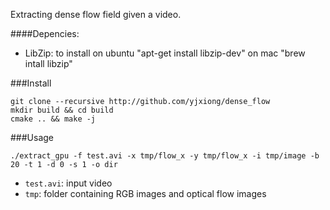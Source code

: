 Extracting dense flow field given a video.

####Depencies:
- LibZip: 
to install on ubuntu "apt-get install libzip-dev" on mac "brew intall libzip"

###Install
```
git clone --recursive http://github.com/yjxiong/dense_flow
mkdir build && cd build
cmake .. && make -j
```

###Usage
```
./extract_gpu -f test.avi -x tmp/flow_x -y tmp/flow_x -i tmp/image -b 20 -t 1 -d 0 -s 1 -o dir
```
- `test.avi`: input video
- `tmp`: folder containing RGB images and optical flow images
